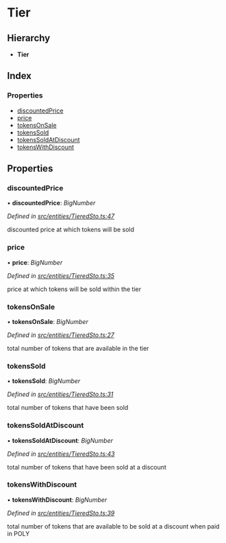 # Tier

## Hierarchy

* **Tier**

## Index

### Properties

* [discountedPrice](_entities_tieredsto_.tier.md#discountedprice)
* [price](_entities_tieredsto_.tier.md#price)
* [tokensOnSale](_entities_tieredsto_.tier.md#tokensonsale)
* [tokensSold](_entities_tieredsto_.tier.md#tokenssold)
* [tokensSoldAtDiscount](_entities_tieredsto_.tier.md#tokenssoldatdiscount)
* [tokensWithDiscount](_entities_tieredsto_.tier.md#tokenswithdiscount)

## Properties

### discountedPrice

• **discountedPrice**: _BigNumber_

_Defined in_ [_src/entities/TieredSto.ts:47_](https://github.com/PolymathNetwork/polymath-sdk/blob/e8bbc1e/src/entities/TieredSto.ts#L47)

discounted price at which tokens will be sold

### price

• **price**: _BigNumber_

_Defined in_ [_src/entities/TieredSto.ts:35_](https://github.com/PolymathNetwork/polymath-sdk/blob/e8bbc1e/src/entities/TieredSto.ts#L35)

price at which tokens will be sold within the tier

### tokensOnSale

• **tokensOnSale**: _BigNumber_

_Defined in_ [_src/entities/TieredSto.ts:27_](https://github.com/PolymathNetwork/polymath-sdk/blob/e8bbc1e/src/entities/TieredSto.ts#L27)

total number of tokens that are available in the tier

### tokensSold

• **tokensSold**: _BigNumber_

_Defined in_ [_src/entities/TieredSto.ts:31_](https://github.com/PolymathNetwork/polymath-sdk/blob/e8bbc1e/src/entities/TieredSto.ts#L31)

total number of tokens that have been sold

### tokensSoldAtDiscount

• **tokensSoldAtDiscount**: _BigNumber_

_Defined in_ [_src/entities/TieredSto.ts:43_](https://github.com/PolymathNetwork/polymath-sdk/blob/e8bbc1e/src/entities/TieredSto.ts#L43)

total number of tokens that have been sold at a discount

### tokensWithDiscount

• **tokensWithDiscount**: _BigNumber_

_Defined in_ [_src/entities/TieredSto.ts:39_](https://github.com/PolymathNetwork/polymath-sdk/blob/e8bbc1e/src/entities/TieredSto.ts#L39)

total number of tokens that are available to be sold at a discount when paid in POLY

